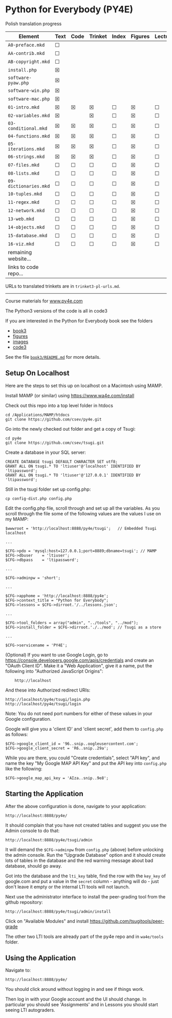
Python for Everybody (PY4E)
===========================

Polish translation progress

| Element                | Text | Code | Trinket | Index | Figures | Lectures | YouTube | Autograder | Review |
|------------------------|------|------|-------|-------|---------|----------|---------|------------|--------|
| `A0-preface.mkd`       | ☐    |      |      |       |         |          |         |            | ☐    |
| `AA-contrib.mkd`       | ☐    |      |      |       |         |          |         |            | ☐    |
| `AB-copyright.mkd`     | ☐    |      |      |       |         |          |         |            | ☐    |
| `install.php`          | ☒    |      |      |       |         |          |         |            | ☐    |
| `software-pyaw.php`    | ☒    |      |      |       |         |          |         |            | ☐    |
| `software-win.php`     | ☒    |      |      |       |         |          | ☒      |            | ☐    |
| `software-mac.php`     | ☒    |      |      |       |         |          | ☒      |            | ☐    |
| `01-intro.mkd`         | ☒    | ☒   | ☒    | ☐    | ☒      | ☐        | ☐     | ☐          | ☐    |
| `02-variables.mkd`     | ☒    |      | ☒    | ☐    | ☒      | ☐        | ☐     | ☐          | ☐    |
| `03-conditional.mkd`   | ☒    | ☒   | ☒    | ☐    | ☒      | ☐        | ☐     | ☐          | ☐    |
| `04-functions.mkd`     | ☒    | ☒   | ☒    | ☐    | ☒      | ☐        | ☐     | ☐          | ☐    |
| `05-iterations.mkd`    | ☒    | ☒   | ☒    | ☐    | ☒      | ☐        | ☐     | ☐          | ☐    |
| `06-strings.mkd`       | ☒    | ☒   | ☒    | ☐    | ☒      | ☐        | ☐     | ☐          | ☐    |
| `07-files.mkd`         | ☐    | ☐   | ☐    | ☐    | ☒      | ☐        | ☐     | ☐          | ☐    |
| `08-lists.mkd`         | ☐    | ☐   | ☐    | ☐    | ☒      | ☐        | ☐     | ☐          | ☐    |
| `09-dictionaries.mkd`  | ☐    | ☐   | ☐    | ☐    | ☒      | ☐        | ☐     | ☐          | ☐    |
| `10-tuples.mkd`        | ☐    | ☐   | ☐    | ☐    | ☒      | ☐        | ☐     | ☐          | ☐    |
| `11-regex.mkd`         | ☐    | ☐   | ☐    | ☐    | ☒      | ☐        | ☐     | ☐          | ☐    |
| `12-network.mkd`       | ☐    | ☐   | ☐    | ☐    | ☒      | ☐        | ☐     | ☐          | ☐    |
| `13-web.mkd`           | ☐    | ☐   | ☐    | ☐    | ☒      | ☐        | ☐     | ☐          | ☐    |
| `14-objects.mkd`       | ☐    | ☐   | ☐    | ☐    | ☒      | ☐        | ☐     | ☐          | ☐    |
| `15-database.mkd`      | ☐    | ☐   | ☐    | ☐    | ☒      | ☐        | ☐     | ☐          | ☐    |
| `16-viz.mkd`           | ☐    | ☐   | ☐    | ☐    | ☒      | ☐        | ☐     | ☐          | ☐    |
| remaining website...   |      |      |       |      |         |          |         |            |       |
| links to code repo...  |      |      |       |      |         |          |         |            |       |

URLs to translated trinkets are in `trinket3-pl-urls.md`.

----

Course materials for www.py4e.com

The Python3 versions of the code is all in code3

If you are interested in the Python for Everybody book
see the folders

* [book3](book3/)
* [figures](figures/)
* [images](images/)
* [code3](code3/)

See the file [`book3/README.md`](book3/README.md) for more details.

Setup On Localhost
------------------

Here are the steps to set this up on localhost on a Macintosh using MAMP.

Install MAMP (or similar) using https://www.wa4e.com/install

Check out this repo into a top level folder in htdocs

    cd /Applications/MAMP/htdocs
    git clone https://github.com/csev/py4e.git

Go into the newly checked out folder and get a copy of Tsugi:

    cd py4e
    git clone https://github.com/csev/tsugi.git

Create a database in your SQL server:

    CREATE DATABASE tsugi DEFAULT CHARACTER SET utf8;
    GRANT ALL ON tsugi.* TO 'ltiuser'@'localhost' IDENTIFIED BY 'ltipassword';
    GRANT ALL ON tsugi.* TO 'ltiuser'@'127.0.0.1' IDENTIFIED BY 'ltipassword';

Still in the tsugi folder set up config.php:

    cp config-dist.php config.php

Edit the config.php file, scroll through and set up all the variables.  As you scroll through the file
some of the following values are the values I use on my MAMP:

    $wwwroot = 'http://localhost:8888/py4e/tsugi';   // Embedded Tsugi localhost
    
    ...
    
    $CFG->pdo = 'mysql:host=127.0.0.1;port=8889;dbname=tsugi'; // MAMP
    $CFG->dbuser    = 'ltiuser';
    $CFG->dbpass    = 'ltipassword';
    
    ...
    
    $CFG->adminpw = 'short';
    
    ...
    
    $CFG->apphome = 'http://localhost:8888/py4e';
    $CFG->context_title = "Python for Everybody";
    $CFG->lessons = $CFG->dirroot.'/../lessons.json';
    
    ... 
    
    $CFG->tool_folders = array("admin", "../tools", "../mod");
    $CFG->install_folder = $CFG->dirroot.'./../mod'; // Tsugi as a store
    
    ...
    
    $CFG->servicename = 'PY4E';

(Optional) If you want to use Google Login,
go to https://console.developers.google.com/apis/credentials and
create an "OAuth Client ID".  Make it a "Web Application", give it a name,
put the following into "Authorized JavaScript Origins":

        http://localhost

And these into Authorized redirect URIs:

    http://localhost/py4e/tsugi/login.php
    http://localhost/py4e/tsugi/login

Note: You do not need port numbers for either of these values in your Google
configuration.

Google will give you a 'client ID' and 'client secret', add them to `config.php`
as follows:

    $CFG->google_client_id = '96..snip..oogleusercontent.com';
    $CFG->google_client_secret = 'R6..snip..29a';

While you are there, you could "Create credentials", select "API
key", and name the key "My Google MAP API Key" and put the API
key into `config.php` like the following:

    $CFG->google_map_api_key = 'AIza..snip..9e8';

Starting the Application
------------------------

After the above configuration is done, navigate to your application:

    http://localhost:8888/py4e/

It should complain that you have not created tables and suggest you 
use the Admin console to do that:

    http://localhost:8888/py4e/tsugi/admin

It will demand the `$CFG->adminpw` from `config.php` (above) before 
unlocking the admin console.  Run the "Upgrade Database" option and
it should create lots of tables in the database and the red warning
message about bad database, should go away.

Got into the database and the `lti_key` table, find the row with the `key_key`
of google.com and put a value in the `secret` column - anything will do - 
just don't leave it empty or the internal LTI tools will not launch.

Next use the administrator interface to install the peer-grading tool
from the github repository:

    http://localhost:8888/py4e/tsugi/admin/install

Click on "Available Modules" and install https://github.com/tsugitools/peer-grade

The other two LTI tools are already part of the py4e repo and in `wa4e/tools`
folder.

Using the Application
---------------------

Navigate to:

    http://localhost:8888/py4e/

You should click around without logging in and see if things work.

Then log in with your Google account and the UI should change.  In particular you should
see 'Assignments' and in Lessons you should start seeing LTI autograders.

   
